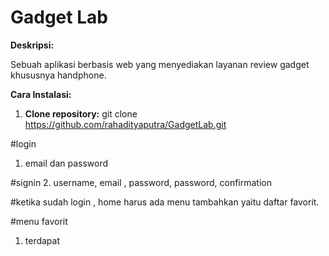 # Gadget Lab

**Deskripsi:**

Sebuah aplikasi berbasis web yang menyediakan layanan review gadget khususnya handphone.

**Cara Instalasi:**

1. **Clone repository:**
   git clone https://github.com/rahadityaputra/GadgetLab.git


#login
1. email dan password

#signin
2. username, email , password, password, confirmation

#ketika sudah login , home harus ada menu tambahkan yaitu daftar favorit.


#menu favorit 
1. terdapat 